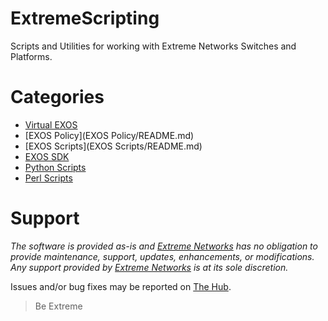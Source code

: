 # ExtremeScripting
Scripts and Utilities for working with Extreme Networks Switches and Platforms.

# Categories
* [Virtual EXOS](https://github.com/extremenetworks/Virtual_EXOS)
* [EXOS Policy](EXOS Policy/README.md)
* [EXOS Scripts](EXOS Scripts/README.md)
* [EXOS SDK](SDK/README.md)
* [Python Scripts](Python/README.md)
* [Perl Scripts](Perl/README.md)

# Support
_The software is provided as-is and [Extreme Networks](http://www.extremenetworks.com/) has no obligation to provide maintenance, support, updates, enhancements, or modifications. Any support provided by [Extreme Networks](http://www.extremenetworks.com/) is at its sole discretion._

Issues and/or bug fixes may be reported on [The Hub](https://community.extremenetworks.com/extreme).

>Be Extreme
